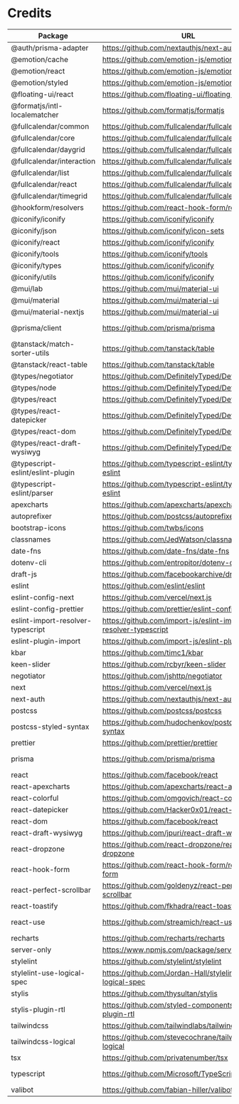 # Credits

| Package                             | URL                                                            | License              |
| ----------------------------------- | -------------------------------------------------------------- | -------------------- |
| @auth/prisma-adapter                | https://github.com/nextauthjs/next-auth                        | ISC                  |
| @emotion/cache                      | https://github.com/emotion-js/emotion                          | MIT                  |
| @emotion/react                      | https://github.com/emotion-js/emotion                          | MIT                  |
| @emotion/styled                     | https://github.com/emotion-js/emotion                          | MIT                  |
| @floating-ui/react                  | https://github.com/floating-ui/floating-ui                     | MIT                  |
| @formatjs/intl-localematcher        | https://github.com/formatjs/formatjs                           | MIT                  |
| @fullcalendar/common                | https://github.com/fullcalendar/fullcalendar                   | MIT                  |
| @fullcalendar/core                  | https://github.com/fullcalendar/fullcalendar                   | MIT                  |
| @fullcalendar/daygrid               | https://github.com/fullcalendar/fullcalendar                   | MIT                  |
| @fullcalendar/interaction           | https://github.com/fullcalendar/fullcalendar                   | MIT                  |
| @fullcalendar/list                  | https://github.com/fullcalendar/fullcalendar                   | MIT                  |
| @fullcalendar/react                 | https://github.com/fullcalendar/fullcalendar-react             | MIT                  |
| @fullcalendar/timegrid              | https://github.com/fullcalendar/fullcalendar                   | MIT                  |
| @hookform/resolvers                 | https://github.com/react-hook-form/resolvers                   | MIT                  |
| @iconify/iconify                    | https://github.com/iconify/iconify                             | MIT                  |
| @iconify/json                       | https://github.com/iconify/icon-sets                           | MIT                  |
| @iconify/react                      | https://github.com/iconify/iconify                             | MIT                  |
| @iconify/tools                      | https://github.com/iconify/tools                               | MIT                  |
| @iconify/types                      | https://github.com/iconify/iconify                             | MIT                  |
| @iconify/utils                      | https://github.com/iconify/iconify                             | MIT                  |
| @mui/lab                            | https://github.com/mui/material-ui                             | MIT                  |
| @mui/material                       | https://github.com/mui/material-ui                             | MIT                  |
| @mui/material-nextjs                | https://github.com/mui/material-ui                             | MIT                  |
| @prisma/client                      | https://github.com/prisma/prisma                               | Apache-2.0           |
| @tanstack/match-sorter-utils        | https://github.com/tanstack/table                              | MIT                  |
| @tanstack/react-table               | https://github.com/tanstack/table                              | MIT                  |
| @types/negotiator                   | https://github.com/DefinitelyTyped/DefinitelyTyped             | MIT                  |
| @types/node                         | https://github.com/DefinitelyTyped/DefinitelyTyped             | MIT                  |
| @types/react                        | https://github.com/DefinitelyTyped/DefinitelyTyped             | MIT                  |
| @types/react-datepicker             | https://github.com/DefinitelyTyped/DefinitelyTyped             | MIT                  |
| @types/react-dom                    | https://github.com/DefinitelyTyped/DefinitelyTyped             | MIT                  |
| @types/react-draft-wysiwyg          | https://github.com/DefinitelyTyped/DefinitelyTyped             | MIT                  |
| @typescript-eslint/eslint-plugin    | https://github.com/typescript-eslint/typescript-eslint         | MIT                  |
| @typescript-eslint/parser           | https://github.com/typescript-eslint/typescript-eslint         | BSD-2-Clause         |
| apexcharts                          | https://github.com/apexcharts/apexcharts.js                    | MIT                  |
| autoprefixer                        | https://github.com/postcss/autoprefixer                        | MIT                  |
| bootstrap-icons                     | https://github.com/twbs/icons                                  | MIT                  |
| classnames                          | https://github.com/JedWatson/classnames                        | MIT                  |
| date-fns                            | https://github.com/date-fns/date-fns                           | MIT                  |
| dotenv-cli                          | https://github.com/entropitor/dotenv-cli                       | MIT                  |
| draft-js                            | https://github.com/facebookarchive/draft-js                    | MIT                  |
| eslint                              | https://github.com/eslint/eslint                               | MIT                  |
| eslint-config-next                  | https://github.com/vercel/next.js                              | MIT                  |
| eslint-config-prettier              | https://github.com/prettier/eslint-config-prettier             | MIT                  |
| eslint-import-resolver-typescript   | https://github.com/import-js/eslint-import-resolver-typescript | ISC                  |
| eslint-plugin-import                | https://github.com/import-js/eslint-plugin-import              | MIT                  |
| kbar                                | https://github.com/timc1/kbar                                  | MIT                  |
| keen-slider                         | https://github.com/rcbyr/keen-slider                           | MIT                  |
| negotiator                          | https://github.com/jshttp/negotiator                           | MIT                  |
| next                                | https://github.com/vercel/next.js                              | MIT                  |
| next-auth                           | https://github.com/nextauthjs/next-auth                        | ISC                  |
| postcss                             | https://github.com/postcss/postcss                             | MIT                  |
| postcss-styled-syntax               | https://github.com/hudochenkov/postcss-styled-syntax           | MIT                  |
| prettier                            | https://github.com/prettier/prettier                           | MIT                  |
| prisma                              | https://github.com/prisma/prisma                               | Apache-2.0           |
| react                               | https://github.com/facebook/react                              | MIT                  |
| react-apexcharts                    | https://github.com/apexcharts/react-apexcharts                 | MIT                  |
| react-colorful                      | https://github.com/omgovich/react-colorful                     | MIT                  |
| react-datepicker                    | https://github.com/Hacker0x01/react-datepicker                 | MIT                  |
| react-dom                           | https://github.com/facebook/react                              | MIT                  |
| react-draft-wysiwyg                 | https://github.com/jpuri/react-draft-wysiwyg                   | MIT                  |
| react-dropzone                      | https://github.com/react-dropzone/react-dropzone               | MIT                  |
| react-hook-form                     | https://github.com/react-hook-form/react-hook-form             | MIT                  |
| react-perfect-scrollbar             | https://github.com/goldenyz/react-perfect-scrollbar            | MIT                  |
| react-toastify                      | https://github.com/fkhadra/react-toastify                      | MIT                  |
| react-use                           | https://github.com/streamich/react-use                         | The Unlicense        |
| recharts                            | https://github.com/recharts/recharts                           | MIT                  |
| server-only                         | https://www.npmjs.com/package/server-only                      | MIT                  |
| stylelint                           | https://github.com/stylelint/stylelint                         | MIT                  |
| stylelint-use-logical-spec          | https://github.com/Jordan-Hall/stylelint-use-logical-spec      | CC0-1.0              |
| stylis                              | https://github.com/thysultan/stylis                            | MIT                  |
| stylis-plugin-rtl                   | https://github.com/styled-components/stylis-plugin-rtl         | MIT                  |
| tailwindcss                         | https://github.com/tailwindlabs/tailwindcss                    | MIT                  |
| tailwindcss-logical                 | https://github.com/stevecochrane/tailwindcss-logical           | ISC                  |
| tsx                                 | https://github.com/privatenumber/tsx                           | MIT                  |
| typescript                          | https://github.com/Microsoft/TypeScript                        | Apache-2.0           |
| valibot                             | https://github.com/fabian-hiller/valibot                       | MIT                  |

